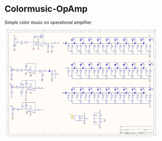 # Colormusic-OpAmp
Simple color music on operational amplifier

![ColormusicOpamp](https://github.com/Isomura-Kenji/Colormusic-OpAmp/blob/main/ColormusicOpamp.jpg)

